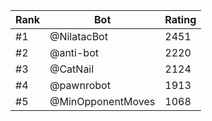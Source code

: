 Rank|Bot|Rating
---|---|---
#1|@NilatacBot|2451
#2|@anti-bot|2220
#3|@CatNail|2124
#4|@pawnrobot|1913
#5|@MinOpponentMoves|1068
